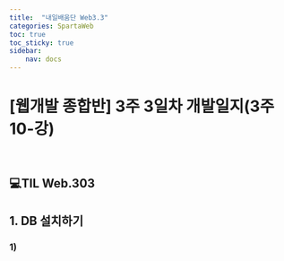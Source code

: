 ```yaml
---
title:  "내일배움단 Web3.3"
categories: SpartaWeb
toc: true
toc_sticky: true
sidebar:
    nav: docs
---
```


# [웹개발 종합반] 3주 3일차 개발일지(3주 10-강)

<br>

## 💻TIL Web.303

## 1. DB 설치하기

### 1) 